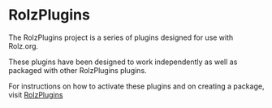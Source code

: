 # RolzPlugins

The RolzPlugins project is a series of plugins designed for use with Rolz.org.

These plugins have been designed to work independently as well as packaged with other RolzPlugins plugins.

For instructions on how to activate these plugins and on creating a package, visit [RolzPlugins](hhtps://stgroves.github.io/RolzPlugins/index.html)